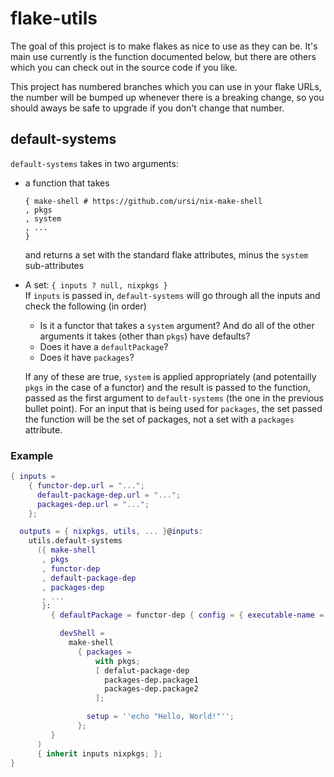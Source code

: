 # flake-utils

The goal of this project is to make flakes as nice to use as they can be. It's main use currently is the function documented below, but there are others which you can check out in the source code if you like.

This project has numbered branches which you can use in your flake URLs, the number will be bumped up whenever there is a breaking change, so you should aways be safe to upgrade if you don't change that number.

## default-systems

`default-systems` takes in two arguments:

- a function that takes

  ```
  { make-shell # https://github.com/ursi/nix-make-shell
  , pkgs
  , system
  , ...
  }
  ```

  and returns a set with the standard flake attributes, minus the `system` sub-attributes

- A set: `{ inputs ? null, nixpkgs }`\
  If `inputs` is passed in, `default-systems` will go through all the inputs and check the following (in order)
    - Is it a functor that takes a `system` argument? And do all of the other arguments it takes (other than `pkgs`) have defaults?
    - Does it have a `defaultPackage`?
    - Does it have `packages`?

  If any of these are true, `system` is applied appropriately (and potentailly `pkgs` in the case of a functor) and the result is passed to the function, passed as the first argument to `default-systems` (the one in the previous bullet point). For an input that is being used for `packages`, the set passed the function will be the set of packages, not a set with a `packages` attribute.


### Example

```nix
{ inputs =
    { functor-dep.url = "...";
      default-package-dep.url = "...";
      packages-dep.url = "...";
    };

  outputs = { nixpkgs, utils, ... }@inputs:
    utils.default-systems
      ({ make-shell
       , pkgs
       , functor-dep
       , default-package-dep
       , packages-dep
       , ...
       }:
         { defaultPackage = functor-dep { config = { executable-name = "example"; }; };

           devShell =
             make-shell
               { packages =
                   with pkgs;
                   [ defalut-package-dep
                     packages-dep.package1
                     packages-dep.package2
                   ];

                 setup = ''echo "Hello, World!"'';
               };
         }
      )
      { inherit inputs nixpkgs; };
}
```
